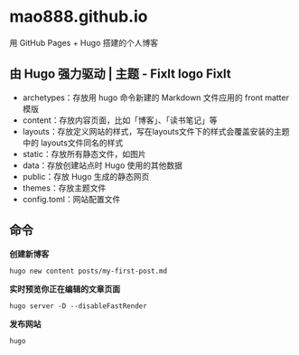 # mao888.github.io
用 GitHub Pages + Hugo 搭建的个人博客

## 由 Hugo 强力驱动 | 主题 - FixIt logo FixIt
- archetypes：存放用 hugo 命令新建的 Markdown 文件应用的 front matter 模版
- content：存放内容页面，比如「博客」、「读书笔记」等
- layouts：存放定义网站的样式，写在layouts文件下的样式会覆盖安装的主题中的 layouts文件同名的样式
- static：存放所有静态文件，如图片
- data：存放创建站点时 Hugo 使用的其他数据
- public：存放 Hugo 生成的静态网页
- themes：存放主题文件
- config.toml：网站配置文件

## 命令
**创建新博客**
```shell
hugo new content posts/my-first-post.md
```
**实时预览你正在编辑的文章页面**
```shell
hugo server -D --disableFastRender
```

**发布网站**
```shell
hugo
```